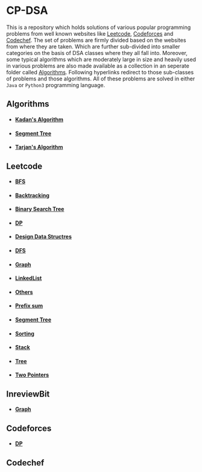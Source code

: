 # CP-DSA
This is a repository which holds solutions of various popular programming problems from well known websites like [Leetcode](https://leetcode.com/), [Codeforces](https://codeforces.com/) and  [Codechef](https://www.codechef.com/). The set of problems are firmly divided based on the websites from where they are taken. Which are further sub-divided into smaller categories on the basis of DSA classes where they all fall into. Moreover, some typical algorithms which are moderately large in size and heavily used in various problems are also made available as a collection in an seperate folder called [Algorithms](https://github.com/SohamChattopadhyayEE/CP-DSA/blob/main/Algorithms). Following hyperlinks redirect to those sub-classes of problems and those algorithms. All of these problems are solved in either `Java` or `Python3` programming language.   

## Algorithms
- #### [Kadan's Algorithm](https://github.com/SohamChattopadhyayEE/CP-DSA/blob/main/Algorithms/Kadan's%20Algorithm.py)
- #### [Segment Tree](https://github.com/SohamChattopadhyayEE/CP-DSA/blob/main/Algorithms/SegmentTree.java)
- #### [Tarjan's Algorithm](https://github.com/SohamChattopadhyayEE/CP-DSA/blob/main/Algorithms/Tarjan's%20Algorithm.java)

## Leetcode
- #### [BFS](https://github.com/SohamChattopadhyayEE/CP-DSA/tree/main/Leetcode/BFS)
- #### [Backtracking](https://github.com/SohamChattopadhyayEE/CP-DSA/tree/main/Leetcode/Backtrcking)
- #### [Binary Search Tree](https://github.com/SohamChattopadhyayEE/CP-DSA/tree/main/Leetcode/Binary%20search%20tree)
- #### [DP](https://github.com/SohamChattopadhyayEE/CP-DSA/tree/main/Leetcode/DP)
- #### [Design Data Structres](https://github.com/SohamChattopadhyayEE/CP-DSA/tree/main/Leetcode/Design%20Data%20Structures)
- #### [DFS](https://github.com/SohamChattopadhyayEE/CP-DSA/tree/main/Leetcode/DFS)
- #### [Graph](https://github.com/SohamChattopadhyayEE/CP-DSA/tree/main/Leetcode/Graph)
- #### [LinkedList](https://github.com/SohamChattopadhyayEE/CP-DSA/tree/main/Leetcode/LinkedList)
- #### [Others](https://github.com/SohamChattopadhyayEE/CP-DSA/tree/main/Leetcode/Others)
- #### [Prefix sum](https://github.com/SohamChattopadhyayEE/CP-DSA/tree/main/Leetcode/Prefix%20sum)
- #### [Segment Tree](https://github.com/SohamChattopadhyayEE/CP-DSA/tree/main/Leetcode/Segment%20Tree)
- #### [Sorting](https://github.com/SohamChattopadhyayEE/CP-DSA/tree/main/Leetcode/Sorting)
- #### [Stack](https://github.com/SohamChattopadhyayEE/CP-DSA/tree/main/Leetcode/Stack)
- #### [Tree](https://github.com/SohamChattopadhyayEE/CP-DSA/tree/main/Leetcode/Tree)
- #### [Two Pointers](https://github.com/SohamChattopadhyayEE/CP-DSA/tree/main/Leetcode/Two%20Pointers)

## InreviewBit
- #### [Graph](https://github.com/SohamChattopadhyayEE/CP-DSA/tree/main/InterviewBit/Graph)
## Codeforces
- #### [DP](https://github.com/SohamChattopadhyayEE/CP-DSA/tree/main/Codeforces/DP)
## Codechef
